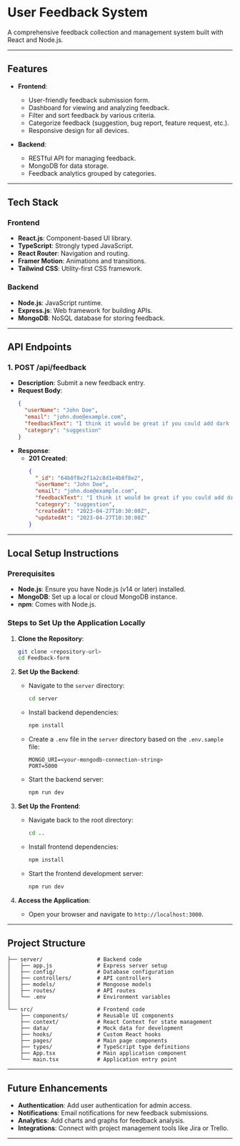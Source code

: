 # User Feedback System

A comprehensive feedback collection and management system built with React and Node.js.

---

## Features

- **Frontend**:

  - User-friendly feedback submission form.
  - Dashboard for viewing and analyzing feedback.
  - Filter and sort feedback by various criteria.
  - Categorize feedback (suggestion, bug report, feature request, etc.).
  - Responsive design for all devices.

- **Backend**:
  - RESTful API for managing feedback.
  - MongoDB for data storage.
  - Feedback analytics grouped by categories.

---

## Tech Stack

### Frontend

- **React.js**: Component-based UI library.
- **TypeScript**: Strongly typed JavaScript.
- **React Router**: Navigation and routing.
- **Framer Motion**: Animations and transitions.
- **Tailwind CSS**: Utility-first CSS framework.

### Backend

- **Node.js**: JavaScript runtime.
- **Express.js**: Web framework for building APIs.
- **MongoDB**: NoSQL database for storing feedback.

---

## API Endpoints

### 1. **POST /api/feedback**

- **Description**: Submit a new feedback entry.
- **Request Body**:
  ```json
  {
    "userName": "John Doe",
    "email": "john.doe@example.com",
    "feedbackText": "I think it would be great if you could add dark mode.",
    "category": "suggestion"
  }
  ```
- **Response**:
  - **201 Created**:
    ```json
    {
      "_id": "64b8f8e2f1a2c8d1e4b8f8e2",
      "userName": "John Doe",
      "email": "john.doe@example.com",
      "feedbackText": "I think it would be great if you could add dark mode.",
      "category": "suggestion",
      "createdAt": "2023-04-27T10:30:00Z",
      "updatedAt": "2023-04-27T10:30:00Z"
    }
    ```

---

## Local Setup Instructions

### Prerequisites

- **Node.js**: Ensure you have Node.js (v14 or later) installed.
- **MongoDB**: Set up a local or cloud MongoDB instance.
- **npm**: Comes with Node.js.

### Steps to Set Up the Application Locally

1. **Clone the Repository**:

   ```bash
   git clone <repository-url>
   cd Feedback-form
   ```

2. **Set Up the Backend**:

   - Navigate to the `server` directory:
     ```bash
     cd server
     ```
   - Install backend dependencies:
     ```bash
     npm install
     ```
   - Create a `.env` file in the `server` directory based on the `.env.sample` file:
     ```env
     MONGO_URI=<your-mongodb-connection-string>
     PORT=5000
     ```
   - Start the backend server:
     ```bash
     npm run dev
     ```

3. **Set Up the Frontend**:

   - Navigate back to the root directory:
     ```bash
     cd ..
     ```
   - Install frontend dependencies:
     ```bash
     npm install
     ```
   - Start the frontend development server:
     ```bash
     npm run dev
     ```

4. **Access the Application**:
   - Open your browser and navigate to `http://localhost:3000`.

---

## Project Structure

```
├── server/                 # Backend code
│   ├── app.js              # Express server setup
│   ├── config/             # Database configuration
│   ├── controllers/        # API controllers
│   ├── models/             # Mongoose models
│   ├── routes/             # API routes
│   └── .env                # Environment variables
│
└── src/                    # Frontend code
    ├── components/         # Reusable UI components
    ├── context/            # React Context for state management
    ├── data/               # Mock data for development
    ├── hooks/              # Custom React hooks
    ├── pages/              # Main page components
    ├── types/              # TypeScript type definitions
    ├── App.tsx             # Main application component
    └── main.tsx            # Application entry point
```

---

## Future Enhancements

- **Authentication**: Add user authentication for admin access.
- **Notifications**: Email notifications for new feedback submissions.
- **Analytics**: Add charts and graphs for feedback analysis.
- **Integrations**: Connect with project management tools like Jira or Trello.

---
